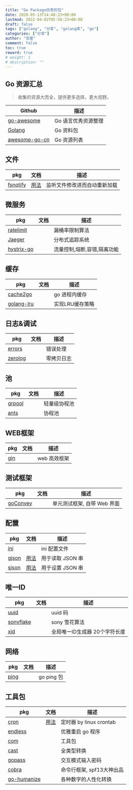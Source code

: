 ```yaml
---
title: "Go Package优秀的包"
date: 2020-05-13T14:40:23+08:00
lastmod: 2022-04-02T05:58:23+08:00
draft: false
tags: ["golang", "分享", "golang库", "go"]
categories: ["分享"]
author: "百里"
comment: false
toc: true
reward: true
# weight: 1
# description: ""
---
```



## Go 资源汇总

> 收集的资源大而全，提供更多选择，更大视野。

| Github  | 描述 |
| -------| ------ |
|[go-awesome](https://github.com/shockerli/go-awesome)|Go 语言优秀资源整理
|[Golang](https://github.com/0voice/Introduction-to-Golang)|Go 资料包
|[awesome-go-cn](https://github.com/jobbole/awesome-go-cn)| Go 资源列表


## 文件

| pkg | 文档 | 描述 |
| -------| ------ |------ |
| [fsnotify](https://github.com/fsnotify/fsnotify) | [用法](https://segmentfault.com/a/1190000021632889) | 监听文件修改进而自动重新加载|

## 微服务

| pkg | 文档 | 描述 |
| -------| ------ |------ |
|[ratelimit](https://github.com/uber-go/ratelimit)||漏桶率限制算法|
|[Jaeger](https://github.com/jaegertracing/jaeger)||分布式追踪系统|
|[hystrix-go](https://github.com/afex/hystrix-go)||流量控制,熔断,容错,隔离功能|

## 缓存

| pkg | 文档 | 描述 |
| -------| ------ |------ |
|[cache2go](https://github.com/muesli/cache2go)||go 进程内缓存|
|[golang-lru](https://github.com/hashicorp/golang-lru)||实现LRU缓存策略|

## 日志&调试

| pkg | 文档 | 描述 |
| -------| ------ |------ |
|[errors](https://github.com/pkg/errors)||错误处理|
|[zerolog](https://github.com/rs/zerolog)||零拷贝日志|

## 池

| pkg | 文档 | 描述 |
| -------| ------ |------ |
| [grpool](https://github.com/ivpusic/grpool) |  | 轻量级协程池 |
| [ants](https://github.com/panjf2000/ants) || 协程池|

## WEB框架

| pkg | 文档 | 描述 |
| -------| ------ |------ |
|[gin](https://github.com/gin-gonic/gin)||web 高效框架|

## 测试框架

| pkg | 文档 | 描述 |
| -------| ------ |------ |
|[goConvey](https://github.com/smartystreets/goconvey)||单元测试框架, 自带 Web 界面|

## 配置

| pkg | 文档 | 描述 |
| -------| ------ |------ |
|[ini](https://github.com/go-ini/ini)||ini 配置文件|
|[gjson](https://github.com/tidwall/gjson)|[用法](https://darjun.github.io/2020/03/22/godailylib/gjson/)|用于读取 JSON 串|
|[sjson](https://github.com/tidwall/sjson)|[用法](https://darjun.github.io/2020/03/24/godailylib/sjson/)|用于设置 JSON 串|

## 唯一ID

| pkg | 文档 | 描述 |
| -------| ------ |------ |
|[uuid](http://github.com/satori/go.uuid)||uuid 码|
|[sonyflake](https://github.com/sony/sonyflake)||sony 雪花算法|
|[xid](https://github.com/rs/xid)||全局唯一ID生成器 20个字符长度|

## 网络

| pkg | 文档 | 描述 |
| -------| ------ |------ |
|[ping](github.com/go-ping/ping)|| go ping 包

## 工具包

| pkg | 文档 | 描述 |
| -------| ------ |------ |
| [cron](https://github.com/robfig/cron) | [用法](https://godoc.org/github.com/robfig/cron) | 定时器 by linux crontab|
|[endless](https://github.com/fvbock/endless)||优雅重启 go 程序|
|[com](https://github.com/unknwon/com)||工具包|
|[cast](https://github.com/spf13/cast)||全类型转换|
|[gopass](https://github.com/howeyc/gopass)||交互模式输入密码|
|[cobra](https://github.com/spf13/cobra)||命令行框架, spf13大神出品|
|[go-humanize](https://github.com/dustin/go-humanize)||各种数字的人性化转换
